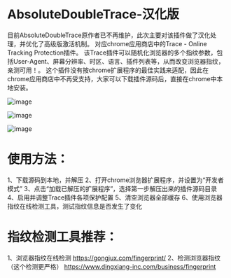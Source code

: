 # AbsoluteDoubleTrace-汉化版
目前AbsoluteDoubleTrace原作者已不再维护，此次主要对该插件做了汉化处理，并优化了高级版激活机制。
对应chrome应用商店中的Trace - Online Tracking Protection插件。
该Trace插件可以随机化浏览器的多个指纹参数，包括User-Agent、屏幕分辨率、时区、语言、插件列表等，从而改变浏览器指纹，亲测可用！。
这个插件没有按chrome扩展程序的最佳实践来适配，因此在chrome应用商店中不再受支持，大家可以下载插件源码后，直接在chrome中本地安装。

![image](https://github.com/user-attachments/assets/61781399-6af3-44b5-a3be-6619d04e51e1)

![image](https://github.com/user-attachments/assets/53d1f173-ca5e-42ab-94e3-9dcf9940679b)

![image](https://github.com/user-attachments/assets/1ec8fc90-6be4-4512-9f64-8364408af18b)


# 使用方法：
1、下载源码到本地，并解压
2、打开chrome浏览器扩展程序，并设置为“开发者模式”
3、点击“加载已解压的扩展程序”，选择第一步解压出来的插件源码目录
4、启用并调整Trace插件各项保护配置
5、清空浏览器全部缓存
6、使用浏览器指纹在线检测工具，测试指纹信息是否发生了变化

# 指纹检测工具推荐：
1、浏览器指纹在线检测	https://gongjux.com/fingerprint/
2、检测浏览器指纹（这个检测更严格）	https://www.dingxiang-inc.com/business/fingerprint
